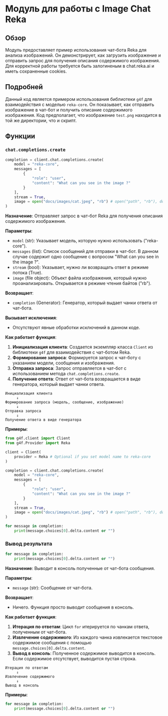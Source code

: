 # Модуль для работы с Image Chat Reka

## Обзор

Модуль предоставляет пример использования чат-бота Reka для анализа изображений. Он демонстрирует, как загрузить изображение и отправить запрос для получения описания содержимого изображения.
Для корректной работы требуется быть залогиненым в chat.reka.ai и иметь сохраненные cookies.

## Подробней

Данный код является примером использования библиотеки `g4f` для взаимодействия с моделью `reka-core`. Он показывает, как отправить изображение в чат-бот и получить описание содержимого изображения.
Код предполагает, что изображение `test.png` находится в той же директории, что и скрипт.

## Функции

### `chat.completions.create`

```python
completion = client.chat.completions.create(
    model = "reka-core",
    messages = [
        {
            "role": "user",
            "content": "What can you see in the image ?"
        }
    ],
    stream = True,
    image = open("docs/images/cat.jpeg", "rb") # open("path", "rb"), do not use .read(), etc. it must be a file object
)
```

**Назначение**: Отправляет запрос в чат-бот Reka для получения описания содержимого изображения.

**Параметры**:
- `model` (str): Указывает модель, которую нужно использовать ("reka-core").
- `messages` (list): Список сообщений для отправки в чат-бот. В данном случае содержит одно сообщение с вопросом "What can you see in the image ?".
- `stream` (bool): Указывает, нужно ли возвращать ответ в режиме потока (True).
- `image` (file object): Объект файла изображения, который нужно проанализировать. Открывается в режиме чтения байтов ("rb").

**Возвращает**:
- `completion` (Generator): Генератор, который выдает чанки ответа от чат-бота.

**Вызывает исключения**:
- Отсутствуют явные обработки исключений в данном коде.

**Как работает функция**:

1.  **Инициализация клиента**: Создается экземпляр класса `Client` из библиотеки `g4f` для взаимодействия с чат-ботом Reka.
2.  **Формирование запроса**: Формируется запрос к чат-боту с указанием модели, сообщения и изображения.
3.  **Отправка запроса**: Запрос отправляется в чат-бот с использованием метода `chat.completions.create`.
4.  **Получение ответа**: Ответ от чат-бота возвращается в виде генератора, который выдает чанки ответа.

```
Инициализация клиента
     ↓
Формирование запроса (модель, сообщение, изображение)
     ↓
Отправка запроса
     ↓
Получение ответа в виде генератора
```

**Примеры**:

```python
from g4f.client import Client
from g4f.Provider import Reka

client = Client(
    provider = Reka # Optional if you set model name to reka-core
)

completion = client.chat.completions.create(
    model = "reka-core",
    messages = [
        {
            "role": "user",
            "content": "What can you see in the image ?"
        }
    ],
    stream = True,
    image = open("docs/images/cat.jpeg", "rb") # open("path", "rb"), do not use .read(), etc. it must be a file object
)

for message in completion:
    print(message.choices[0].delta.content or "")
```

### Вывод результата

```python
for message in completion:
    print(message.choices[0].delta.content or "")
```

**Назначение**: Выводит в консоль полученные от чат-бота сообщения.

**Параметры**:
- `message` (str): Сообщение от чат-бота.

**Возвращает**:
- Ничего. Функция просто выводит сообщения в консоль.

**Как работает функция**:

1.  **Итерация по ответам**: Цикл `for` итерируется по чанкам ответа, полученным от чат-бота.
2.  **Извлечение содержимого**: Из каждого чанка извлекается текстовое содержимое сообщения с помощью `message.choices[0].delta.content`.
3.  **Вывод в консоль**: Полученное содержимое выводится в консоль. Если содержимое отсутствует, выводится пустая строка.

```
Итерация по ответам
     ↓
Извлечение содержимого
     ↓
Вывод в консоль
```

**Примеры**:

```python
for message in completion:
    print(message.choices[0].delta.content or "")